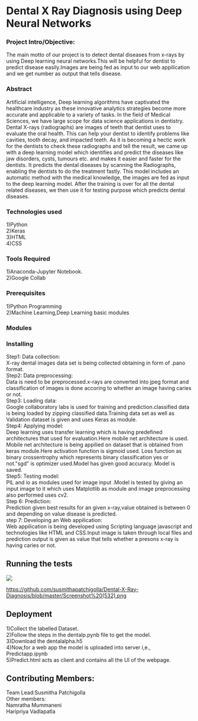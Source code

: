 # Dental X Ray Diagnosis using Deep Neural Networks
### Project Intro/Objective:
The main motto of our project is to detect dental diseases from x-rays by using Deep learning neural networks.This will be helpful for dentist to predict disease easily.Images are being fed as input to our web appilication and we get number as output that tells disease.

### Abstract
Artificial intelligence, Deep learning algorithms have captivated the healthcare industry as these innovative analytics strategies become more accurate and applicable to a variety of tasks. In the field of Medical Sciences, we have large scope for data science applications in dentistry.  Dental X-rays (radiographs) are images of teeth that dentist uses to evaluate the oral health. This can help your dentist to identify problems like cavities, tooth decay, and impacted teeth. As it is becoming a hectic work for the dentists to check these radiographs and tell the result, we came up with a deep learning model which identifies and predict the diseases like jaw disorders, cysts, tumours etc. and makes it easier and faster for the dentists. It predicts the dental diseases by scanning the Radiographs, enabling the dentists   to do the treatment fastly. This model includes an automatic method with the medical knowledge, the images are fed as input to the deep learning model. After the training is over for all the dental related diseases, we then use it for testing purpose which predicts dental diseases.
### Technologies used
1)Python<br />
2)Keras<br />
3)HTML<br />
4)CSS<br />

### Tools Required

1)Anaconda-Jupyter Notebook.<br />
2)Google Collab

### Prerequisites

1)Python Programming<br />
2)Machine Learning,Deep Learning basic modules

### Modules


### Installing
Step1:
Data collection:<br />
X-ray dental images data set is being collected obtaining in form of .pano format.<br />
Step2:
Data preprocessing:<br />
Data  is need to be preprocessed.x-rays are converted into jpeg format and classification of images is done accoring to whether an image having caries or not.<br />
Step3:
Loading data:<br />
Google collaboratory labs is used for training and prediction.classified data is being loaded by zipping classified data.Training data set as well as Validation dataset is given and uses Keras as module.<br />
Step4:
Applying model:<br />
Deep learning uses transfer learning which is having predefined architectures that used for  evaluation.Here mobile net architecture is used.
Mobile net architecture is being appilied on dataset that is obtained from keras module.Here activation function is sigmoid used.
Loss function as binary crossentrophy which represents binary classification yes or not."sgd" is optimizer used.Model has given good accuracy. Model is saved.<br />
Step5:
Testing model:<br />
PIL and io as modules used for image input .Model is tested by giving an input image to it which uses Matplotlib as module and image preprocessing also performed uses cv2.<br />
Step 6:
Prediction:<br />
Prediction given best results for an given x-ray,value obtained is between 0 and depending on value disease is predicted.<br />
step 7:
Developing an Web appilication:<br />
Web appilication is being developed using Scripting language javascript and technologies like HTML and CSS.Input image is taken through local files and prediction output is given as value that tells whether a presons x-ray is having caries or not. 


## Running the tests

<img src="https://raw.githubusercontent.com/susmithapatchigolla/blob/Dental-X-Ray-Diagnosis/master/DirectoryPath/Example.png?sanitize=true&raw=true" />

https://github.com/susmithapatchigolla/Dental-X-Ray-Diagnosis/blob/master/Screenshot%20(532).png



## Deployment

1)Collect the labelled Dataset.<br />
2)Follow the steps in the dentalp.pynb file to get the model.<br />
3)Download the dentalalpha.h5<br />
4)Now,for a web app the model is uploaded into server i,e., Predictapp.ipynb<br />
5)Predict.html acts as client and contains all the UI of the webpage.<br />

## Contributing Members:
Team Lead:Susmitha Patchigolla<br />
Other members:<br />
Namratha Mummaneni<br />
Haripriya Vadlapatla<br />


